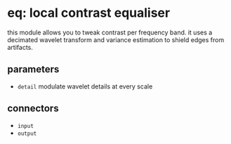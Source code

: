 # eq: local contrast equaliser

this module allows you to tweak contrast per frequency band.
it uses a decimated wavelet transform and variance estimation
to shield edges from artifacts.

## parameters

* `detail` modulate wavelet details at every scale

## connectors

* `input`
* `output`
